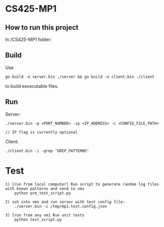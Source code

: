 # CS425-MP1

## How to run this project

In /CS425-MP1 folder:

## Build

Use

	go build -o server.bin ./server && go build -o client.bin ./client

to build excecutable files.

## Run

Server:

	./server.bin -p <PORT_NUMBER> -ip <IP_ADDRESS> -c <CONFIG_FILE_PATH>

	// IP flag is currently optional

Client:

	./client.bin -i -grep "GREP_PATTERNS"


# Test

	1) [run from local computer] Run script to generate random log files with known patterns and send to vms
		python pre_test_script.py

	2) ssh into vms and run server with test config file:
		./server.bin -c /tmp/mp1.test.config.json 
	
	3) [run from any vm] Run unit tests
		python test_script.py
